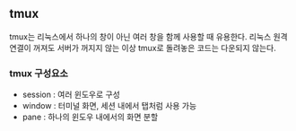 ## tmux

tmux는 리눅스에서 하나의 창이 아닌 여러 창을 함께 사용할 때 유용한다. 리눅스 원격 연결이 꺼져도 서버가 꺼지지 않는 이상 tmux로 돌려놓은 코드는 다운되지 않는다.



### tmux 구성요소

- session : 여러 윈도우로 구성
- window : 터미널 화면, 세션 내에서 탭처럼 사용 가능
- pane : 하나의 윈도우 내에서의 화면 분할



